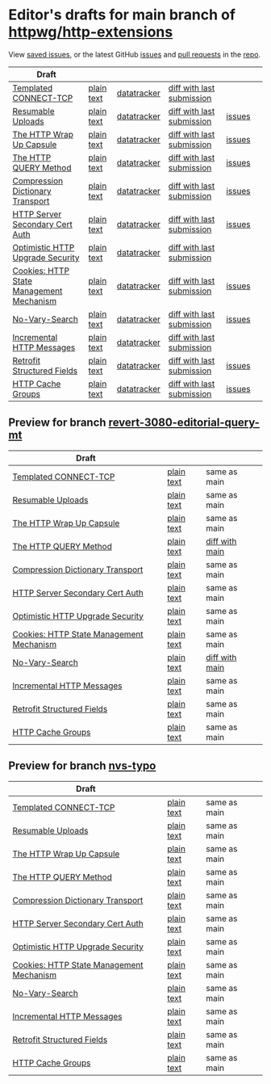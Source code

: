 # Editor's drafts for main branch of [httpwg/http-extensions](https://github.com/httpwg/http-extensions)

View [saved issues](issues.html), or the latest GitHub [issues](https://github.com/httpwg/http-extensions/issues) and [pull requests](https://github.com/httpwg/http-extensions/pulls) in the [repo](https://github.com/httpwg/http-extensions).

| Draft |     |     |     |     |     |
| ----- | --- | --- | --- | --- | --- |
| [Templated CONNECT-TCP](./draft-ietf-httpbis-connect-tcp.html "Template-Driven HTTP CONNECT Proxying for TCP (HTML)") | [plain text](./draft-ietf-httpbis-connect-tcp.txt "Template-Driven HTTP CONNECT Proxying for TCP (Text)") | [datatracker](https://datatracker.ietf.org/doc/draft-ietf-httpbis-connect-tcp "Datatracker for draft-ietf-httpbis-connect-tcp") | [diff with last submission](https://author-tools.ietf.org/api/iddiff?doc_1=draft-ietf-httpbis-connect-tcp&url_2=https://httpwg.github.io/http-extensions/draft-ietf-httpbis-connect-tcp.txt) |  |
| [Resumable Uploads](./draft-ietf-httpbis-resumable-upload.html "Resumable Uploads for HTTP (HTML)") | [plain text](./draft-ietf-httpbis-resumable-upload.txt "Resumable Uploads for HTTP (Text)") | [datatracker](https://datatracker.ietf.org/doc/draft-ietf-httpbis-resumable-upload "Datatracker for draft-ietf-httpbis-resumable-upload") | [diff with last submission](https://author-tools.ietf.org/api/iddiff?doc_1=draft-ietf-httpbis-resumable-upload&url_2=https://httpwg.github.io/http-extensions/draft-ietf-httpbis-resumable-upload.txt) | [issues](https://github.com/httpwg/http-extensions/labels/resumable-upload) |
| [The HTTP Wrap Up Capsule](./draft-ietf-httpbis-wrap-up.html "The HTTP Wrap Up Capsule (HTML)") | [plain text](./draft-ietf-httpbis-wrap-up.txt "The HTTP Wrap Up Capsule (Text)") | [datatracker](https://datatracker.ietf.org/doc/draft-ietf-httpbis-wrap-up "Datatracker for draft-ietf-httpbis-wrap-up") | [diff with last submission](https://author-tools.ietf.org/api/iddiff?doc_1=draft-ietf-httpbis-wrap-up&url_2=https://httpwg.github.io/http-extensions/draft-ietf-httpbis-wrap-up.txt) | [issues](https://github.com/httpwg/http-extensions/labels/wrap-up) |
| [The HTTP QUERY Method](./draft-ietf-httpbis-safe-method-w-body.html "The HTTP QUERY Method (HTML)") | [plain text](./draft-ietf-httpbis-safe-method-w-body.txt "The HTTP QUERY Method (Text)") | [datatracker](https://datatracker.ietf.org/doc/draft-ietf-httpbis-safe-method-w-body "Datatracker for draft-ietf-httpbis-safe-method-w-body") | [diff with last submission](https://author-tools.ietf.org/api/iddiff?doc_1=draft-ietf-httpbis-safe-method-w-body&url_2=https://httpwg.github.io/http-extensions/draft-ietf-httpbis-safe-method-w-body.txt) | [issues](https://github.com/httpwg/http-extensions/labels/query-method) |
| [Compression Dictionary Transport](./draft-ietf-httpbis-compression-dictionary.html "Compression Dictionary Transport (HTML)") | [plain text](./draft-ietf-httpbis-compression-dictionary.txt "Compression Dictionary Transport (Text)") | [datatracker](https://datatracker.ietf.org/doc/draft-ietf-httpbis-compression-dictionary "Datatracker for draft-ietf-httpbis-compression-dictionary") | [diff with last submission](https://author-tools.ietf.org/api/iddiff?doc_1=draft-ietf-httpbis-compression-dictionary&url_2=https://httpwg.github.io/http-extensions/draft-ietf-httpbis-compression-dictionary.txt) | [issues](https://github.com/httpwg/http-extensions/labels/compression-dictionary) |
| [HTTP Server Secondary Cert Auth](./draft-ietf-httpbis-secondary-server-certs.html "Secondary Certificate Authentication of HTTP Servers (HTML)") | [plain text](./draft-ietf-httpbis-secondary-server-certs.txt "Secondary Certificate Authentication of HTTP Servers (Text)") | [datatracker](https://datatracker.ietf.org/doc/draft-ietf-httpbis-secondary-server-certs "Datatracker for draft-ietf-httpbis-secondary-server-certs") | [diff with last submission](https://author-tools.ietf.org/api/iddiff?doc_1=draft-ietf-httpbis-secondary-server-certs&url_2=https://httpwg.github.io/http-extensions/draft-ietf-httpbis-secondary-server-certs.txt) | [issues](https://github.com/httpwg/http-extensions/labels/secondary-server-certs) |
| [Optimistic HTTP Upgrade Security](./draft-ietf-httpbis-optimistic-upgrade.html "Security Considerations for Optimistic Protocol Transitions in HTTP/1.1 (HTML)") | [plain text](./draft-ietf-httpbis-optimistic-upgrade.txt "Security Considerations for Optimistic Protocol Transitions in HTTP/1.1 (Text)") | [datatracker](https://datatracker.ietf.org/doc/draft-ietf-httpbis-optimistic-upgrade "Datatracker for draft-ietf-httpbis-optimistic-upgrade") | [diff with last submission](https://author-tools.ietf.org/api/iddiff?doc_1=draft-ietf-httpbis-optimistic-upgrade&url_2=https://httpwg.github.io/http-extensions/draft-ietf-httpbis-optimistic-upgrade.txt) |  |
| [Cookies: HTTP State Management Mechanism](./draft-ietf-httpbis-rfc6265bis.html "Cookies: HTTP State Management Mechanism (HTML)") | [plain text](./draft-ietf-httpbis-rfc6265bis.txt "Cookies: HTTP State Management Mechanism (Text)") | [datatracker](https://datatracker.ietf.org/doc/draft-ietf-httpbis-rfc6265bis "Datatracker for draft-ietf-httpbis-rfc6265bis") | [diff with last submission](https://author-tools.ietf.org/api/iddiff?doc_1=draft-ietf-httpbis-rfc6265bis&url_2=https://httpwg.github.io/http-extensions/draft-ietf-httpbis-rfc6265bis.txt) | [issues](https://github.com/httpwg/http-extensions/labels/6265bis) |
| [No-Vary-Search](./draft-ietf-httpbis-no-vary-search.html "No-Vary-Search (HTML)") | [plain text](./draft-ietf-httpbis-no-vary-search.txt "No-Vary-Search (Text)") | [datatracker](https://datatracker.ietf.org/doc/draft-ietf-httpbis-no-vary-search "Datatracker for draft-ietf-httpbis-no-vary-search") | [diff with last submission](https://author-tools.ietf.org/api/iddiff?doc_1=draft-ietf-httpbis-no-vary-search&url_2=https://httpwg.github.io/http-extensions/draft-ietf-httpbis-no-vary-search.txt) | [issues](https://github.com/httpwg/http-extensions/labels/no-vary-search) |
| [Incremental HTTP Messages](./draft-ietf-httpbis-incremental.html "Incremental HTTP Messages (HTML)") | [plain text](./draft-ietf-httpbis-incremental.txt "Incremental HTTP Messages (Text)") | [datatracker](https://datatracker.ietf.org/doc/draft-ietf-httpbis-incremental "Datatracker for draft-ietf-httpbis-incremental") | [diff with last submission](https://author-tools.ietf.org/api/iddiff?doc_1=draft-ietf-httpbis-incremental&url_2=https://httpwg.github.io/http-extensions/draft-ietf-httpbis-incremental.txt) |  |
| [Retrofit Structured Fields](./draft-ietf-httpbis-retrofit.html "Retrofit Structured Fields for HTTP (HTML)") | [plain text](./draft-ietf-httpbis-retrofit.txt "Retrofit Structured Fields for HTTP (Text)") | [datatracker](https://datatracker.ietf.org/doc/draft-ietf-httpbis-retrofit "Datatracker for draft-ietf-httpbis-retrofit") | [diff with last submission](https://author-tools.ietf.org/api/iddiff?doc_1=draft-ietf-httpbis-retrofit&url_2=https://httpwg.github.io/http-extensions/draft-ietf-httpbis-retrofit.txt) | [issues](https://github.com/httpwg/http-extensions/labels/retrofit) |
| [HTTP Cache Groups](./draft-ietf-httpbis-cache-groups.html "HTTP Cache Groups (HTML)") | [plain text](./draft-ietf-httpbis-cache-groups.txt "HTTP Cache Groups (Text)") | [datatracker](https://datatracker.ietf.org/doc/draft-ietf-httpbis-cache-groups "Datatracker for draft-ietf-httpbis-cache-groups") | [diff with last submission](https://author-tools.ietf.org/api/iddiff?doc_1=draft-ietf-httpbis-cache-groups&url_2=https://httpwg.github.io/http-extensions/draft-ietf-httpbis-cache-groups.txt) | [issues](https://github.com/httpwg/http-extensions/labels/cache-groups) |

## Preview for branch [revert-3080-editorial-query-mt](revert-3080-editorial-query-mt)

| Draft |     |     |     |
| ----- | --- | --- | --- |
| [Templated CONNECT-TCP](revert-3080-editorial-query-mt/draft-ietf-httpbis-connect-tcp.html "Template-Driven HTTP CONNECT Proxying for TCP (HTML)") | [plain text](revert-3080-editorial-query-mt/draft-ietf-httpbis-connect-tcp.txt "Template-Driven HTTP CONNECT Proxying for TCP (Text)") | same as main |
| [Resumable Uploads](revert-3080-editorial-query-mt/draft-ietf-httpbis-resumable-upload.html "Resumable Uploads for HTTP (HTML)") | [plain text](revert-3080-editorial-query-mt/draft-ietf-httpbis-resumable-upload.txt "Resumable Uploads for HTTP (Text)") | same as main |
| [The HTTP Wrap Up Capsule](revert-3080-editorial-query-mt/draft-ietf-httpbis-wrap-up.html "The HTTP Wrap Up Capsule (HTML)") | [plain text](revert-3080-editorial-query-mt/draft-ietf-httpbis-wrap-up.txt "The HTTP Wrap Up Capsule (Text)") | same as main |
| [The HTTP QUERY Method](revert-3080-editorial-query-mt/draft-ietf-httpbis-safe-method-w-body.html "The HTTP QUERY Method (HTML)") | [plain text](revert-3080-editorial-query-mt/draft-ietf-httpbis-safe-method-w-body.txt "The HTTP QUERY Method (Text)") | [diff with main](https://author-tools.ietf.org/api/iddiff?url_1=https://httpwg.github.io/http-extensions/draft-ietf-httpbis-safe-method-w-body.txt&url_2=https://httpwg.github.io/http-extensions/revert-3080-editorial-query-mt/draft-ietf-httpbis-safe-method-w-body.txt) |
| [Compression Dictionary Transport](revert-3080-editorial-query-mt/draft-ietf-httpbis-compression-dictionary.html "Compression Dictionary Transport (HTML)") | [plain text](revert-3080-editorial-query-mt/draft-ietf-httpbis-compression-dictionary.txt "Compression Dictionary Transport (Text)") | same as main |
| [HTTP Server Secondary Cert Auth](revert-3080-editorial-query-mt/draft-ietf-httpbis-secondary-server-certs.html "Secondary Certificate Authentication of HTTP Servers (HTML)") | [plain text](revert-3080-editorial-query-mt/draft-ietf-httpbis-secondary-server-certs.txt "Secondary Certificate Authentication of HTTP Servers (Text)") | same as main |
| [Optimistic HTTP Upgrade Security](revert-3080-editorial-query-mt/draft-ietf-httpbis-optimistic-upgrade.html "Security Considerations for Optimistic Protocol Transitions in HTTP/1.1 (HTML)") | [plain text](revert-3080-editorial-query-mt/draft-ietf-httpbis-optimistic-upgrade.txt "Security Considerations for Optimistic Protocol Transitions in HTTP/1.1 (Text)") | same as main |
| [Cookies: HTTP State Management Mechanism](revert-3080-editorial-query-mt/draft-ietf-httpbis-rfc6265bis.html "Cookies: HTTP State Management Mechanism (HTML)") | [plain text](revert-3080-editorial-query-mt/draft-ietf-httpbis-rfc6265bis.txt "Cookies: HTTP State Management Mechanism (Text)") | same as main |
| [No-Vary-Search](revert-3080-editorial-query-mt/draft-ietf-httpbis-no-vary-search.html "No-Vary-Search (HTML)") | [plain text](revert-3080-editorial-query-mt/draft-ietf-httpbis-no-vary-search.txt "No-Vary-Search (Text)") | [diff with main](https://author-tools.ietf.org/api/iddiff?url_1=https://httpwg.github.io/http-extensions/draft-ietf-httpbis-no-vary-search.txt&url_2=https://httpwg.github.io/http-extensions/revert-3080-editorial-query-mt/draft-ietf-httpbis-no-vary-search.txt) |
| [Incremental HTTP Messages](revert-3080-editorial-query-mt/draft-ietf-httpbis-incremental.html "Incremental HTTP Messages (HTML)") | [plain text](revert-3080-editorial-query-mt/draft-ietf-httpbis-incremental.txt "Incremental HTTP Messages (Text)") | same as main |
| [Retrofit Structured Fields](revert-3080-editorial-query-mt/draft-ietf-httpbis-retrofit.html "Retrofit Structured Fields for HTTP (HTML)") | [plain text](revert-3080-editorial-query-mt/draft-ietf-httpbis-retrofit.txt "Retrofit Structured Fields for HTTP (Text)") | same as main |
| [HTTP Cache Groups](revert-3080-editorial-query-mt/draft-ietf-httpbis-cache-groups.html "HTTP Cache Groups (HTML)") | [plain text](revert-3080-editorial-query-mt/draft-ietf-httpbis-cache-groups.txt "HTTP Cache Groups (Text)") | same as main |

## Preview for branch [nvs-typo](nvs-typo)

| Draft |     |     |     |
| ----- | --- | --- | --- |
| [Templated CONNECT-TCP](nvs-typo/draft-ietf-httpbis-connect-tcp.html "Template-Driven HTTP CONNECT Proxying for TCP (HTML)") | [plain text](nvs-typo/draft-ietf-httpbis-connect-tcp.txt "Template-Driven HTTP CONNECT Proxying for TCP (Text)") | same as main |
| [Resumable Uploads](nvs-typo/draft-ietf-httpbis-resumable-upload.html "Resumable Uploads for HTTP (HTML)") | [plain text](nvs-typo/draft-ietf-httpbis-resumable-upload.txt "Resumable Uploads for HTTP (Text)") | same as main |
| [The HTTP Wrap Up Capsule](nvs-typo/draft-ietf-httpbis-wrap-up.html "The HTTP Wrap Up Capsule (HTML)") | [plain text](nvs-typo/draft-ietf-httpbis-wrap-up.txt "The HTTP Wrap Up Capsule (Text)") | same as main |
| [The HTTP QUERY Method](nvs-typo/draft-ietf-httpbis-safe-method-w-body.html "The HTTP QUERY Method (HTML)") | [plain text](nvs-typo/draft-ietf-httpbis-safe-method-w-body.txt "The HTTP QUERY Method (Text)") | same as main |
| [Compression Dictionary Transport](nvs-typo/draft-ietf-httpbis-compression-dictionary.html "Compression Dictionary Transport (HTML)") | [plain text](nvs-typo/draft-ietf-httpbis-compression-dictionary.txt "Compression Dictionary Transport (Text)") | same as main |
| [HTTP Server Secondary Cert Auth](nvs-typo/draft-ietf-httpbis-secondary-server-certs.html "Secondary Certificate Authentication of HTTP Servers (HTML)") | [plain text](nvs-typo/draft-ietf-httpbis-secondary-server-certs.txt "Secondary Certificate Authentication of HTTP Servers (Text)") | same as main |
| [Optimistic HTTP Upgrade Security](nvs-typo/draft-ietf-httpbis-optimistic-upgrade.html "Security Considerations for Optimistic Protocol Transitions in HTTP/1.1 (HTML)") | [plain text](nvs-typo/draft-ietf-httpbis-optimistic-upgrade.txt "Security Considerations for Optimistic Protocol Transitions in HTTP/1.1 (Text)") | same as main |
| [Cookies: HTTP State Management Mechanism](nvs-typo/draft-ietf-httpbis-rfc6265bis.html "Cookies: HTTP State Management Mechanism (HTML)") | [plain text](nvs-typo/draft-ietf-httpbis-rfc6265bis.txt "Cookies: HTTP State Management Mechanism (Text)") | same as main |
| [No-Vary-Search](nvs-typo/draft-ietf-httpbis-no-vary-search.html "No-Vary-Search (HTML)") | [plain text](nvs-typo/draft-ietf-httpbis-no-vary-search.txt "No-Vary-Search (Text)") | same as main |
| [Incremental HTTP Messages](nvs-typo/draft-ietf-httpbis-incremental.html "Incremental HTTP Messages (HTML)") | [plain text](nvs-typo/draft-ietf-httpbis-incremental.txt "Incremental HTTP Messages (Text)") | same as main |
| [Retrofit Structured Fields](nvs-typo/draft-ietf-httpbis-retrofit.html "Retrofit Structured Fields for HTTP (HTML)") | [plain text](nvs-typo/draft-ietf-httpbis-retrofit.txt "Retrofit Structured Fields for HTTP (Text)") | same as main |
| [HTTP Cache Groups](nvs-typo/draft-ietf-httpbis-cache-groups.html "HTTP Cache Groups (HTML)") | [plain text](nvs-typo/draft-ietf-httpbis-cache-groups.txt "HTTP Cache Groups (Text)") | same as main |

